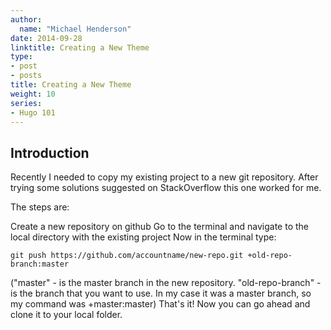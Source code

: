 ```yaml
---
author:
  name: "Michael Henderson"
date: 2014-09-28
linktitle: Creating a New Theme
type:
- post
- posts
title: Creating a New Theme
weight: 10
series:
- Hugo 101
---
```



## Introduction

Recently I needed to copy my existing project to a new git repository. After trying some solutions suggested on StackOverflow this one worked for me.

The steps are:

Create a new repository on github
Go to the terminal and navigate to the local directory with the existing project
Now in the terminal type: 
```
git push https://github.com/accountname/new-repo.git +old-repo-branch:master
```  

("master" - is the master branch in the new repository. "old-repo-branch" - is the branch that you want to use. In my case it was a master branch, so my command was +master:master)
That's it! Now you can go ahead and clone it to your local folder.